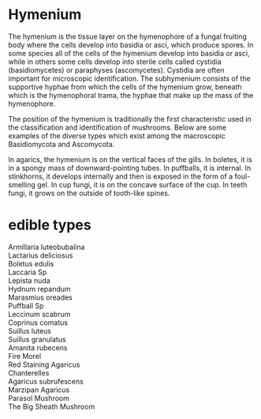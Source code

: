 # Hymenium

The hymenium is the tissue layer on the hymenophore of a fungal fruiting body where the cells develop into basidia or asci, which produce spores. In some species all of the cells of the hymenium develop into basidia or asci, while in others some cells develop into sterile cells called cystidia (basidiomycetes) or paraphyses (ascomycetes). Cystidia are often important for microscopic identification. The subhymenium consists of the supportive hyphae from which the cells of the hymenium grow, beneath which is the hymenophoral trama, the hyphae that make up the mass of the hymenophore.

The position of the hymenium is traditionally the first characteristic used in the classification and identification of mushrooms. Below are some examples of the diverse types which exist among the macroscopic Basidiomycota and Ascomycota.

In agarics, the hymenium is on the vertical faces of the gills.
In boletes, it is in a spongy mass of downward-pointing tubes.
In puffballs, it is internal.
In stinkhorns, it develops internally and then is exposed in the form of a foul-smelling gel.
In cup fungi, it is on the concave surface of the cup.
In teeth fungi, it grows on the outside of tooth-like spines.

# edible types

Armillaria luteobubalina  
Lactarius deliciosus  
Boletus edulis  
Laccaria Sp  
Lepista nuda  
Hydnum repandum  
Marasmius oreades  
Puffball Sp  
Leccinum scabrum  
Coprinus comatus  
Suillus luteus  
Suillus granulatus  
Amanita rubecens  
Fire Morel  
Red Staining Agaricus  
Chanterelles  
Agaricus subrufescens  
Marzipan Agaricus  
Parasol Mushroom  
The Big Sheath Mushroom
